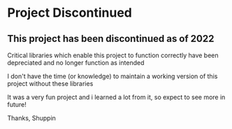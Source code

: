 # Project Discontinued

## This project has been discontinued as of 2022

Critical libraries which enable this project to function correctly have been depreciated and no longer function as intended

I don't have the time (or knowledge) to maintain a working version of this project without these libraries

It was a very fun project and i learned a lot from it, so expect to see more in future!

Thanks, Shuppin
